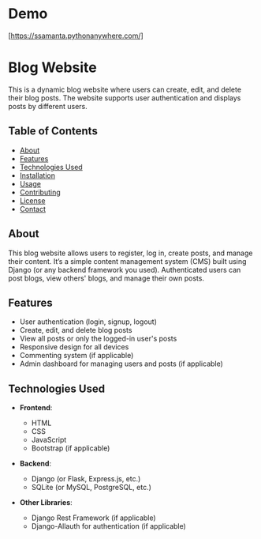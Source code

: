 # Demo 
[https://ssamanta.pythonanywhere.com/]
# Blog Website

This is a dynamic blog website where users can create, edit, and delete their blog posts. The website supports user authentication and displays posts by different users.

## Table of Contents

- [About](#about)
- [Features](#features)
- [Technologies Used](#technologies-used)
- [Installation](#installation)
- [Usage](#usage)
- [Contributing](#contributing)
- [License](#license)
- [Contact](#contact)

## About

This blog website allows users to register, log in, create posts, and manage their content. It’s a simple content management system (CMS) built using Django (or any backend framework you used). Authenticated users can post blogs, view others' blogs, and manage their own posts.

## Features

- User authentication (login, signup, logout)
- Create, edit, and delete blog posts
- View all posts or only the logged-in user's posts
- Responsive design for all devices
- Commenting system (if applicable)
- Admin dashboard for managing users and posts (if applicable)

## Technologies Used

- **Frontend**:
  - HTML
  - CSS
  - JavaScript
  - Bootstrap (if applicable)
  
- **Backend**:
  - Django (or Flask, Express.js, etc.)
  - SQLite (or MySQL, PostgreSQL, etc.)
  
- **Other Libraries**:
  - Django Rest Framework (if applicable)
  - Django-Allauth for authentication (if applicable)


